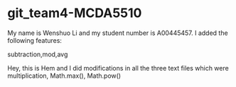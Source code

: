 
# git_team4-MCDA5510
My name is Wenshuo Li and my student number is A00445457. I added the following features:

subtraction,mod,avg 


Hey, this is Hem and I did modifications in all the three text files which were multiplication, Math.max(), Math.pow()

